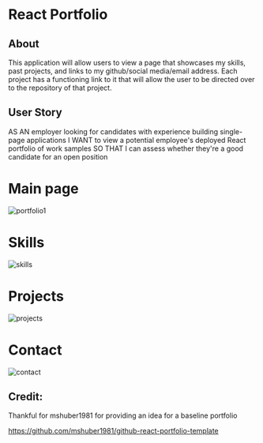 # React Portfolio

## About
This application will allow users to view a page that showcases my skills, past projects, and links to my github/social media/email address.
Each project has a functioning link to it that will allow the user to be directed over to the repository of that project.

## User Story
AS AN employer looking for candidates with experience building single-page applications
I WANT to view a potential employee's deployed React portfolio of work samples
SO THAT I can assess whether they're a good candidate for an open position

# Main page
![portfolio1](https://user-images.githubusercontent.com/84043453/140656815-26114a2d-544a-46be-8d31-d9fc8809c177.jpg)


# Skills
![skills](https://user-images.githubusercontent.com/84043453/140656823-e0f9ae32-b91c-4946-9068-646aa364f2d6.jpg)


# Projects
![projects](https://user-images.githubusercontent.com/84043453/140656835-a6ea4b92-55a5-41d1-bb23-4f714139f623.jpg)


# Contact
![contact](https://user-images.githubusercontent.com/84043453/140656840-58d78cdf-895e-4ccf-b066-e9bfd847b589.jpg)


## Credit:
Thankful for mshuber1981 for providing an idea for a baseline portfolio

https://github.com/mshuber1981/github-react-portfolio-template
